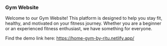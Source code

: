 
### Gym Website
Welcome to our Gym Website! This platform is designed to help you stay fit, healthy, and motivated on your fitness journey. Whether you are a beginner or an experienced fitness enthusiast, we have something for everyone.

Find the demo link here: https://home-gym-by-ritu.netlify.app/
